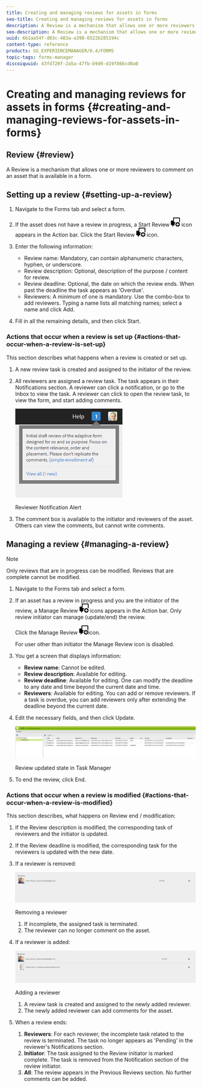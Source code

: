 ```yaml
---
title: Creating and managing reviews for assets in forms
seo-title: Creating and managing reviews for assets in forms
description: A Review is a mechanism that allows one or more reviewers to comment on an asset that is available in a form. 
seo-description: A Review is a mechanism that allows one or more reviewers to comment on an asset that is available in a form. 
uuid: 6b1aa54f-d03c-483a-a398-6522b285194c
content-type: reference
products: SG_EXPERIENCEMANAGER/6.4/FORMS
topic-tags: forms-manager
discoiquuid: 43fd720f-2a5a-47fb-b9d9-d19f866cd0a0
---
```


# Creating and managing reviews for assets in forms {#creating-and-managing-reviews-for-assets-in-forms}

## Review {#review}

A Review is a mechanism that allows one or more reviewers to comment on an asset that is available in a form.

## Setting up a review {#setting-up-a-review}

1. Navigate to the Forms tab and select a form.
1. If the asset does not have a review in progress, a Start Review ![](assets/aem6forms_review_chat_comment.png) icon appears in the Action bar. Click the Start Review ![](assets/aem6forms_review_chat_comment.png) icon.
1. Enter the following information:

    * Review name: Mandatory, can contain alphanumeric characters, hyphen, or underscore.
    * Review description: Optional, description of the purpose / content for review.
    * Review deadline: Optional, the date on which the review ends. When past the deadline the task appears as 'Overdue'.
    * Reviewers: A minimum of one is mandatory. Use the combo-box to add reviewers. Typing a name lists all matching names; select a name and click Add.

1. Fill in all the remaining details, and then click Start.

### Actions that occur when a review is set up {#actions-that-occur-when-a-review-is-set-up}

This section describes what happens when a review is created or set up.

1. A new review task is created and assigned to the initiator of the review. 
1. All reviewers are assigned a review task. The task appears in their Notifications section. A reviewer can click a notification, or go to the Inbox to view the task. A reviewer can click to open the review task, to view the form, and start adding comments.

   ![Reviewer Notification Alert](assets/noti.png)

   Reviewer Notification Alert

1. The comment box is available to the initiator and reviewers of the asset. Others can view the comments, but cannot write comments.

## Managing a review {#managing-a-review}

>[!NOTE]
>
>Only reviews that are in progress can be modified. Reviews that are complete cannot be modified.

1. Navigate to the Forms tab and select a form.  

1. If an asset has a review in progress and you are the initiator of the review, a Manage Review ![](assets/aem6forms_review_chat_comment.png) icons appears in the Action bar. Only review initiator can manage (update/end) the review.

   Click the Manage Review ![](assets/aem6forms_review_chat_comment.png)icon.

   For user other than initiator the Manage Review icon is disabled. 

1. You get a screen that displays information:

    * **Review name**: Cannot be edited. 
    * **Review description**: Available for editing. 
    * **Review deadline**: Available for editing. One can modify the deadline to any date and time beyond the current date and time.
    * **Reviewers**: Available for editing. You can add or remove reviewers. If a task is overdue, you can add reviewers only after extending the deadline beyond the current date.

1. Edit the necessary fields, and then click Update.

   ![Review updated state in Task Manager](assets/tskmgr.png)

   Review updated state in Task Manager

1. To end the review, click End.

### Actions that occur when a review is modified {#actions-that-occur-when-a-review-is-modified}

This section describes, what happens on Review end / modification:

1. If the Review description is modified, the corresponding task of reviewers and the initiator is updated.
1. If the Review deadline is modified, the corresponding task for the reviewers is updated with the new date.   

1. If a reviewer is removed:

   ![Removing a reviewer](assets/removeduser.png)

   Removing a reviewer

    1. If incomplete, the assigned task is terminated.
    1. The reviewer can no longer comment on the asset.

1. If a reviewer is added:

   ![Adding a reviewer](assets/addedreviewer.png)

   Adding a reviewer

    1. A review task is created and assigned to the newly added reviewer.
    1. The newly added reviewer can add comments for the asset.

1. When a review ends:

    1. **Reviewers**: For each reviewer, the incomplete task related to the review is terminated. The task no longer appears as 'Pending' in the reviewer's Notifications section.
    1. **Initiator**: The task assigned to the Review initiator is marked complete. The task is removed from the Notification section of the review initiator.
    1. **All**: The review appears in the Previous Reviews section. No further comments can be added.

